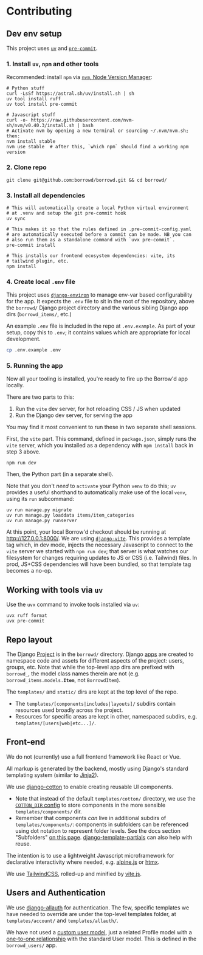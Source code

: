 # Contributing

## Dev env setup

This project uses [`uv`](https://docs.astral.sh/uv/) and
[`pre-commit`](https://pre-commit.com/).

### 1. Install `uv`, `npm` and other tools

Recommended: install `npm` via
[`nvm`, Node Version Manager](https://github.com/nvm-sh/nvm?tab=readme-ov-file#installing-and-updating):

```
# Python stuff
curl -LsSf https://astral.sh/uv/install.sh | sh
uv tool install ruff
uv tool install pre-commit

# Javascript stuff
curl -o- https://raw.githubusercontent.com/nvm-sh/nvm/v0.40.3/install.sh | bash
# Activate nvm by opening a new terminal or sourcing ~/.nvm/nvm.sh; then:
nvm install stable
nvm use stable  # after this, `which npm` should find a working npm version
```

### 2. Clone repo

```
git clone git@github.com:borrowd/borrowd.git && cd borrowd/
```

### 3. Install all dependencies

```
# This will automatically create a local Python virtual environment
# at .venv and setup the git pre-commit hook
uv sync

# This makes it so that the rules defined in .pre-commit-config.yaml
# are automatically executed before a commit can be made. NB you can
# also run them as a standalone command with `uvx pre-commit`.
pre-commit install

# This installs our frontend ecosystem dependencies: vite, its
# tailwind plugin, etc.
npm install
```

### 4. Create local `.env` file

This project uses [`django-environ`](https://pypi.org/project/django-environ/)
to manage env-var based configurability for the app. It expects the
`.env` file to sit in the root of the repository, above the `borrowd/`
Django project directory and the various sibling Django app dirs
(`borrowd_items/`, etc.)

An example `.env` file is included in the repo at `.env.example`.
As part of your setup, copy this to `.env`; it contains values which
are appropriate for local development.

```bash
cp .env.example .env
```

### 5. Running the app

Now all your tooling is installed, you're ready to fire up the
Borrow'd app locally.

There are two parts to this:
1. Run the `vite` dev server, for hot reloading CSS / JS when updated
2. Run the Django dev server, for serving the app

You may find it most convenient to run these in two separate shell
sessions.

First, the `vite` part. This command, defined in `package.json`,
simply runs the `vite` server, which you installed as a dependency
with `npm install` back in step 3 above.

```
npm run dev
```

Then, the Python part (in a separate shell).

Note that you don't _need_ to `activate` your Python `venv` to do
this; `uv` provides a useful shorthand to automatically make use
of the local `venv`, using its `run` subcommand:

```
uv run manage.py migrate
uv run manage.py loaddata items/item_categories
uv run manage.py runserver
```

At this point, your local Borrow'd checkout should be running at
http://127.0.0.1:8000/.
We are using [`django-vite`](https://pypi.org/project/django-vite/).
This provides a template tag which, in dev mode, injects the
necessary Javascript to connect to the `vite` server we started with
`npm run dev`; that server is what watches our filesystem for changes
requiring updates to JS or CSS (i.e. Tailwind) files. In prod, JS+CSS
dependencies will have been bundled, so that template tag becomes a
no-op.

## Working with tools via `uv`

Use the `uvx` command to invoke tools installed via `uv`:

```
uvx ruff format
uvx pre-commit
```

## Repo layout

The Django
[Project](https://docs.djangoproject.com/en/5.2/intro/tutorial01/#creating-a-project)
is in the `borrowd/` directory. Django
[apps](https://docs.djangoproject.com/en/5.2/ref/django-admin/#startapp)
are created to namespace code and assets for different aspects of the
project: users, groups, etc. Note that while the top-level app dirs
are prefixed with `borrowd_`, the model class names therein are not
(e.g. `borrowd_items.models.`**`Item`**, not `BorrowdItem`).

The `templates/` and `static/` dirs are kept at the top level of the
repo.
* The `templates/[components|includes|layouts]/` subdirs contain
  resources used broadly across the project.
* Resources for specific areas are kept in other, namespaced subdirs,
  e.g. `templates/[users|web|etc...]/`.

## Front-end

We do not (currently) use a full frontend framework like React or Vue.

All markup is generated by the backend, mostly using Django's standard
templating system (similar to [Jinja2](https://jinja.palletsprojects.com/en/stable/templates/#synopsis)).

We use [django-cotton](https://django-cotton.com/) to enable creating
reusable UI components.
* Note that instead of the default `templates/cotton/` directory, we
  use the [`COTTON_DIR` config](https://django-cotton.com/docs/configuration)
  to store components in the more sensible `templates/components/` dir.
* Remember that components _can_ live in additional subdirs of
  `templates/components/`: components in subfolders can be referenced
   using dot notation to represent folder levels. See the docs section
   "Subfolders" [on this page](https://django-cotton.com/docs/usage-patterns).
[django-template-partials](https://pypi.org/project/django-template-partials/)
can also help with reuse.

The intention is to use a lightweight Javascript microframework for
declarative interactivity where needed, e.g. [alpine.js](https://alpinejs.dev/)
or [htmx](https://htmx.org/).

We use [TailwindCSS](https://tailwindcss.com/), rolled-up and minified
by [vite.js](https://vite.dev/).

## Users and Authentication

We use [django-allauth](https://allauth.org/) for authentication. The
few, specific templates we have needed to override are under the
top-level templates folder, at `templates/account/` and `templates/allauth/`.

We have not used a
[custom user model](https://docs.djangoproject.com/en/5.2/topics/auth/customizing/#substituting-a-custom-user-model),
just a related Profile model with a
[one-to-one relationship](https://docs.djangoproject.com/en/5.2/topics/auth/customizing/#extending-the-existing-user-model)
with the standard User model. This is defined in the `borrowd_users/` app.
